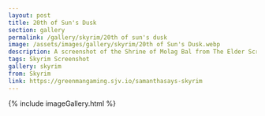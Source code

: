 ```yaml
---
layout: post
title: 20th of Sun's Dusk
section: gallery
permalink: /gallery/skyrim/20th of sun's dusk
image: /assets/images/gallery/skyrim/20th of Sun's Dusk.webp
description: A screenshot of the Shrine of Molag Bal from The Elder Scrolls V&#58; Skyrim, taken by Samantha Says.
tags: Skyrim Screenshot
gallery: skyrim
from: Skyrim
link: https://greenmangaming.sjv.io/samanthasays-skyrim
---
```

{% include imageGallery.html %}